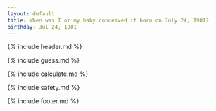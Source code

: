 ```yaml
---
layout: default
title: When was I or my baby conceived if born on July 24, 1901?
birthday: Jul 24, 1901
---
```


{% include header.md %}

{% include guess.md %}

{% include calculate.md %}

{% include safety.md %}

{% include footer.md %}



